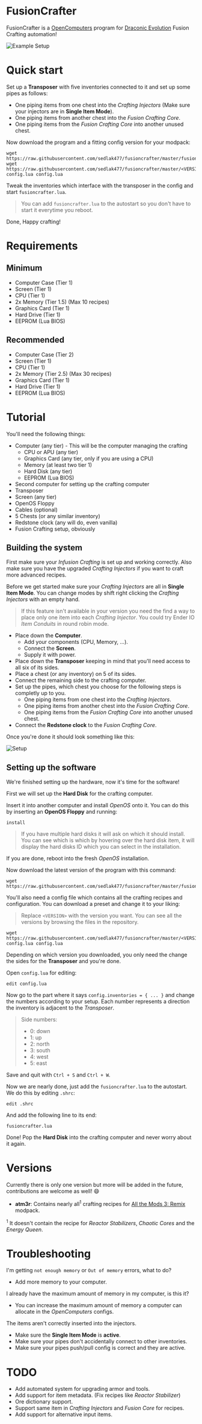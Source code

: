# FusionCrafter
FusionCrafter is a [OpenComputers](https://www.curseforge.com/minecraft/mc-mods/opencomputers) program for [Draconic Evolution](https://www.curseforge.com/minecraft/mc-mods/draconic-evolution) Fusion Crafting automation!

![Example Setup](images/example.png)

# Quick start

Set up a **Transposer** with five inventories connected to it and set up some pipes as follows:

* One piping items from one chest into the *Crafting Injectors* (Make sure your injectors are in **Single Item Mode**).
* One piping items from another chest into the *Fusion Crafting Core*.
* One piping items from the *Fusion Crafting Core* into another unused chest.

Now download the program and a fitting config version for your modpack:

```shell
wget https://raw.githubusercontent.com/sedlak477/fusioncrafter/master/fusioncrafter.lua
wget https://raw.githubusercontent.com/sedlak477/fusioncrafter/master/<VERSION>-config.lua config.lua
```

Tweak the inventories which interface with the transposer in the config and start `fusioncrafter.lua`.

> You can add `fusioncrafter.lua` to the autostart so you don't have to start it everytime you reboot.

Done, Happy crafting!


# Requirements

## Minimum

* Computer Case (Tier 1)
* Screen (Tier 1)
* CPU (Tier 1)
* 2x Memory (Tier 1.5) (Max 10 recipes)
* Graphics Card (Tier 1)
* Hard Drive (Tier 1)
* EEPROM (Lua BIOS)

## Recommended

* Computer Case (Tier 2)
* Screen (Tier 1)
* CPU (Tier 1)
* 2x Memory (Tier 2.5) (Max 30 recipes)
* Graphics Card (Tier 1)
* Hard Drive (Tier 1)
* EEPROM (Lua BIOS)


# Tutorial

You'll need the following things:

* Computer (any tier)  - This will be the computer managing the crafting
  * CPU or APU (any tier)
  * Graphics Card (any tier, only if you are using a CPU)
  * Memory (at least two tier 1)
  * Hard Disk (any tier)
  * EEPROM (Lua BIOS)
* Second computer for setting up the crafting computer
* Transposer
* Screen (any tier)
* OpenOS Floppy
* Cables (optional)
* 5 Chests (or any similar inventory)
* Redstone clock (any will do, even vanilla)
* Fusion Crafting setup, obviously

## Building the system

First make sure your *Infusion Crafting* is set up and working correctly. Also make sure you have the upgraded *Crafting Injectors* if you want to craft more advanced recipes.

Before we get started make sure your *Crafting Injectors* are all in **Single Item Mode**. You can change modes by shift right clicking the *Crafting Injectors* with an empty hand.

> If this feature isn't available in your version you need the find a way to place only one item into each *Crafting Injector*. You could try Ender IO *Item Conduits* in round robin mode.

* Place down the **Computer**.
  * Add your components (CPU, Memory, ...).
  * Connect the **Screen**.
  * Supply it with power.
* Place down the **Transposer** keeping in mind that you'll need access to all six of its sides.
* Place a chest (or any inventory) on 5 of its sides.
* Connect the remaining side to the crafting computer.
* Set up the pipes, which chest you choose for the following steps is completly up to you.
  * One piping items from one chest into the *Crafting Injectors*.
  * One piping items from another chest into the *Fusion Crafting Core*.
  * One piping items from the *Fusion Crafting Core* into another unused chest.
* Connect the **Redstone clock** to the *Fusion Crafting Core*.

Once you're done it should look something like this:

![Setup](images/setup.png)

## Setting up the software

We're finished setting up the hardware, now it's time for the software!

First we will set up the **Hard Disk** for the crafting computer.

Insert it into another computer and install *OpenOS* onto it. You can do this by inserting an **OpenOS Floppy** and running:

```shell
install
```

> If you have multiple hard disks it will ask on which it should install. You can see which is which by hovering over the hard disk item, it will display the hard disks ID which you can select in the installation.

If you are done, reboot into the fresh *OpenOS* installation.

Now download the latest version of the program with this command:

```shell
wget https://raw.githubusercontent.com/sedlak477/fusioncrafter/master/fusioncrafter.lua
```

You'll also need a config file which contains all the crafting recipes and configuration. You can download a preset and change it to your liking:

> Replace `<VERSION>` with the version you want. You can see all the versions by browsing the files in the repository.

```shell
wget https://raw.githubusercontent.com/sedlak477/fusioncrafter/master/<VERSION>-config.lua config.lua
```

Depending on which version you downloaded, you only need the change the sides for the **Transposer** and you're done.

Open `config.lua` for editing:

```
edit config.lua
```

Now go to the part where it says `config.inventories = { ... }` and change the numbers according to your setup. Each number represents a direction the inventory is adjacent to the *Transposer*.

> Side numbers:
> * 0: down
> * 1: up
> * 2: north
> * 3: south
> * 4: west
> * 5: east

Save and quit with `Ctrl + S` and `Ctrl + W`.

Now we are nearly done, just add the `fusioncrafter.lua` to the autostart. We do this by editing `.shrc`:

```shell
edit .shrc
```

And add the following line to its end:

```shell
fusioncrafter.lua
```

Done! Pop the **Hard Disk** into the crafting computer and never worry about it again.


# Versions
Currently there is only one version but more will be added in the future, contributions are welcome as well! :smile:

* **atm3r**: Contains nearly all<sup>1</sup> crafting recipes for [All the Mods 3: Remix](https://www.curseforge.com/minecraft/modpacks/all-the-mods-3-remix) modpack.

<sup>1</sup> It doesn't contain the recipe for *Reactor Stabilizers*, *Chaotic Cores* and the *Energy Queen*.


# Troubleshooting

I'm getting `not enough memory` or `Out of memory` errors, what to do?
* Add more memory to your computer.

I already have the maximum amount of memory in my computer, is this it?
* You can increase the maximum amount of memory a computer can allocate in the *OpenComputers* configs.

The items aren't correctly inserted into the injectors.
* Make sure the **Single Item Mode** is **active**.
* Make sure your pipes don't accidentally connect to other inventories.
* Make sure your pipes push/pull config is correct and they are active.


# TODO

* Add automated system for upgrading armor and tools.
* Add support for item metadata. (Fix recipes like *Reactor Stabilizer*)
* Ore dictionary support.
* Support same item in *Crafting Injectors* and *Fusion Core* for recipes.
* Add support for alternative input items.